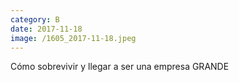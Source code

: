 ```yaml
--- 
category: B 
date: 2017-11-18 
image: /1605_2017-11-18.jpeg 
--- 
```


Cómo sobrevivir y llegar a ser una empresa GRANDE